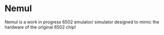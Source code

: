 # Nemul
Nemul is a work in progress 6502 emulator/ simulator designed to mimic the hardware of the original 6502 chip!
